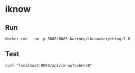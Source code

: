 # iknow
## Run
```
docker run --rm -p 8080:8000 karrung/iknoweverything:1.0
```
## Test
```
curl "localhost:8080/api/iknow?q=bnk48"
```
